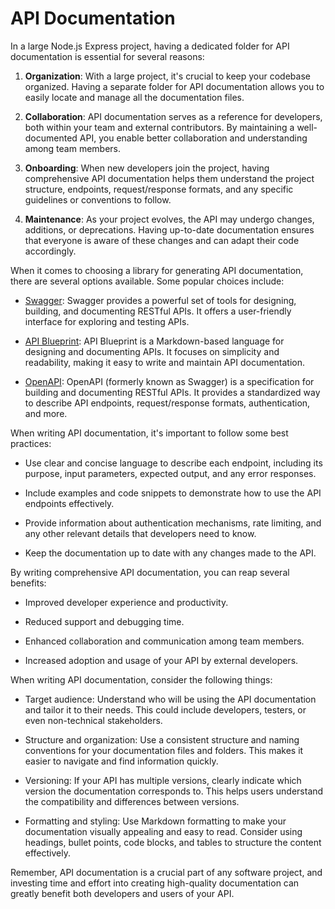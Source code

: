 # API Documentation

In a large Node.js Express project, having a dedicated folder for API documentation is essential for several reasons:

1. **Organization**: With a large project, it's crucial to keep your codebase organized. Having a separate folder for API documentation allows you to easily locate and manage all the documentation files.

2. **Collaboration**: API documentation serves as a reference for developers, both within your team and external contributors. By maintaining a well-documented API, you enable better collaboration and understanding among team members.

3. **Onboarding**: When new developers join the project, having comprehensive API documentation helps them understand the project structure, endpoints, request/response formats, and any specific guidelines or conventions to follow.

4. **Maintenance**: As your project evolves, the API may undergo changes, additions, or deprecations. Having up-to-date documentation ensures that everyone is aware of these changes and can adapt their code accordingly.

When it comes to choosing a library for generating API documentation, there are several options available. Some popular choices include:

- [Swagger](https://swagger.io/): Swagger provides a powerful set of tools for designing, building, and documenting RESTful APIs. It offers a user-friendly interface for exploring and testing APIs.

- [API Blueprint](https://apiblueprint.org/): API Blueprint is a Markdown-based language for designing and documenting APIs. It focuses on simplicity and readability, making it easy to write and maintain API documentation.

- [OpenAPI](https://www.openapis.org/): OpenAPI (formerly known as Swagger) is a specification for building and documenting RESTful APIs. It provides a standardized way to describe API endpoints, request/response formats, authentication, and more.

When writing API documentation, it's important to follow some best practices:

- Use clear and concise language to describe each endpoint, including its purpose, input parameters, expected output, and any error responses.

- Include examples and code snippets to demonstrate how to use the API endpoints effectively.

- Provide information about authentication mechanisms, rate limiting, and any other relevant details that developers need to know.

- Keep the documentation up to date with any changes made to the API.

By writing comprehensive API documentation, you can reap several benefits:

- Improved developer experience and productivity.

- Reduced support and debugging time.

- Enhanced collaboration and communication among team members.

- Increased adoption and usage of your API by external developers.

When writing API documentation, consider the following things:

- Target audience: Understand who will be using the API documentation and tailor it to their needs. This could include developers, testers, or even non-technical stakeholders.

- Structure and organization: Use a consistent structure and naming conventions for your documentation files and folders. This makes it easier to navigate and find information quickly.

- Versioning: If your API has multiple versions, clearly indicate which version the documentation corresponds to. This helps users understand the compatibility and differences between versions.

- Formatting and styling: Use Markdown formatting to make your documentation visually appealing and easy to read. Consider using headings, bullet points, code blocks, and tables to structure the content effectively.

Remember, API documentation is a crucial part of any software project, and investing time and effort into creating high-quality documentation can greatly benefit both developers and users of your API.
